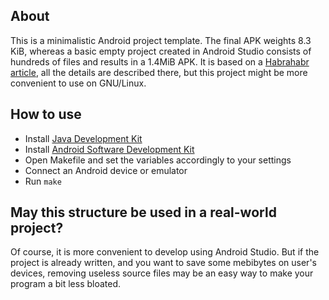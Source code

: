 ## About
This is a minimalistic Android project template. The final APK weights 8.3 KiB, whereas a basic empty project created in Android Studio consists of hundreds of files and results in a 1.4MiB APK. It is based on a [Habrahabr article](https://habrahabr.ru/post/309504), all the details are described there, but this project might be more convenient to use on GNU/Linux.

## How to use
* Install [Java Development Kit](http://www.oracle.com/technetwork/java/javase/downloads/index.html)
* Install [Android Software Development Kit](https://developer.android.com/studio/index.html)
* Open Makefile and set the variables accordingly to your settings
* Connect an Android device or emulator
* Run `make`

## May this structure be used in a real-world project?
Of course, it is more convenient to develop using Android Studio. But if the project is already written, and you want to save some mebibytes on user's devices, removing useless source files may be an easy way to make your program a bit less bloated.
